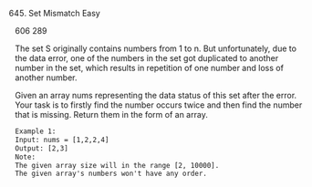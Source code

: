 645. Set Mismatch
Easy

606
289

The set S originally contains numbers from 1 to n. But unfortunately, 
due to the data error, one of the numbers in the set got duplicated to 
another number in the set, which results in repetition of 
one number and loss of another number.

Given an array nums representing the data status of this set after the error. 
Your task is to firstly find the number occurs twice and then find the number
 that is missing. Return them in the form of an array.

```html
Example 1:
Input: nums = [1,2,2,4]
Output: [2,3]
Note:
The given array size will in the range [2, 10000].
The given array's numbers won't have any order.
```